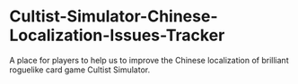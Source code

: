 # Cultist-Simulator-Chinese-Localization-Issues-Tracker
A place for players to help us to improve the Chinese localization of brilliant roguelike card game Cultist Simulator.
